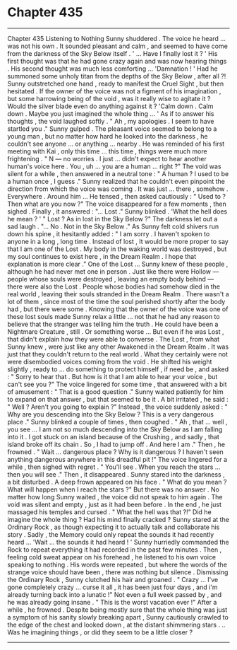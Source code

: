 
# Chapter 435


---

Chapter 435 Listening to Nothing
Sunny shuddered .
The voice he heard … was not his own . It sounded pleasant and calm , and seemed to have come from the darkness of the Sky Below itself .
' ... Have I finally lost it ? '
His first thought was that he had gone crazy again and was now hearing things .
His second thought was much less comforting …
'Damnation ! '
Had he summoned some unholy titan from the depths of the Sky Below , after all ?!
Sunny outstretched one hand , ready to manifest the Cruel Sight , but then hesitated .
If the owner of the voice was not a figment of his imagination , but some harrowing being of the void , was it really wise to agitate it ? Would the silver blade even do anything against it ?
'Calm down . Calm down . Maybe you just imagined the whole thing … '
As if to answer his thoughts , the void laughed softly .
" Ah , my apologies . I seem to have startled you ."
Sunny gulped .
The pleasant voice seemed to belong to a young man , but no matter how hard he looked into the darkness , he couldn't see anyone … or anything … nearby .
He was reminded of his first meeting with Kai , only this time ... this time , things were much more frightening .
" N — no worries . I just … didn't expect to hear another human's voice here . You , uh … you are a human … right ?"
The void was silent for a while , then answered in a neutral tone :
" A human ? I used to be a human once , I guess ."
Sunny realized that he couldn't even pinpoint the direction from which the voice was coming . It was just … there , somehow . Everywhere . Around him ...
He tensed , then asked cautiously :
" Used to ? Then what are you now ?"
The voice disappeared for a few moments , then sighed . Finally , it answered :
"... Lost ."
Sunny blinked .
'What the hell does he mean ? '
" Lost ? As in lost in the Sky Below ?"
The darkness let out a sad laugh .
"... No . Not in the Sky Below ."
As Sunny felt cold shivers run down his spine , it hesitantly added :
" I am sorry . I haven't spoken to anyone in a long , long time . Instead of lost , It would be more proper to say that I am one of the Lost . My body in the waking world was destroyed , but my soul continues to exist here , in the Dream Realm . I hope that explanation is more clear ."
One of the Lost …
Sunny knew of these people , although he had never met one in person . Just like there were Hollow — people whose souls were destroyed , leaving an empty body behind — there were also the Lost . People whose bodies had somehow died in the real world , leaving their souls stranded in the Dream Realm . There wasn't a lot of them , since most of the time the soul perished shortly after the body had , but there were some .
Knowing that the owner of the voice was one of these lost souls made Sunny relax a little … not that he had any reason to believe that the stranger was telling him the truth . He could have been a Nightmare Creature , still .
Or something worse ...
But even if he was Lost , that didn't explain how they were able to converse . The Lost , from what Sunny knew , were just like any other Awakened in the Dream Realm . It was just that they couldn't return to the real world .
What they certainly were not were disembodied voices coming from the void .
He shifted his weight slightly , ready to … do something to protect himself , if need be , and asked :
" Sorry to hear that . But how is it that I am able to hear your voice , but can't see you ?"
The voice lingered for some time , that answered with a bit of amusement :
" That is a good question ."
Sunny waited patiently for him to expand on that answer , but that seemed to be it . A bit irritated , he said :
" Well ? Aren't you going to explain ?"
Instead , the voice suddenly asked :
" Why are you descending into the Sky Below ? This is a very dangerous place ."
Sunny blinked a couple of times , then coughed .
" Ah , that … well , you see … I am not so much descending into the Sky Below as I am falling into it . I got stuck on an island because of the Crushing , and sadly , that island broke off its chain . So , I had to jump off . And here I am ."
Then , he frowned .
" Wait … dangerous place ? Why is it dangerous ? I haven't seen anything dangerous anywhere in this dreadful pit !"
The voice lingered for a while , then sighed with regret .
" You'll see . When you reach the stars … then you will see ."
Then , it disappeared .
Sunny stared into the darkness , a bit disturbed . A deep frown appeared on his face .
" What do you mean ? What will happen when I reach the stars ?"
But there was no answer .
No matter how long Sunny waited , the voice did not speak to him again . The void was silent and empty , just as it had been before .
In the end , he just massaged his temples and cursed .
" What the hell was that ?!"
Did he imagine the whole thing ? Had his mind finally cracked ?
Sunny stared at the Ordinary Rock , as though expecting it to actually talk and collaborate his story . Sadly , the Memory could only repeat the sounds it had recently heard …
'Wait … the sounds it had heard ! '
Sunny hurriedly commanded the Rock to repeat everything it had recorded in the past few minutes . Then , feeling cold sweat appear on his forehead , he listened to his own voice speaking to nothing . His words were repeated , but where the words of the strange voice should have been , there was nothing but silence .
Dismissing the Ordinary Rock , Sunny clutched his hair and groaned .
" Crazy … I've gone completely crazy … curse it all , it has been just four days , and i'm already turning back into a lunatic !"
Not even a full week passed by , and he was already going insane .
" This is the worst vacation ever !"
After a while , he frowned .
Despite being mostly sure that the whole thing was just a symptom of his sanity slowly breaking apart , Sunny cautiously crawled to the edge of the chest and looked down , at the distant shimmering stars .
.. Was he imagining things , or did they seem to be a little closer ?

---

